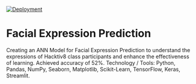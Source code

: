 [![Deployment]()](https://huggingface.co/spaces/Raymond-Samuel/GC-7)
# Facial Expression Prediction
Creating an ANN Model for Facial Expression Prediction to understand the expressions of Hacktiv8 class participants and enhance the effectiveness of learning. Achieved accuracy of 52%.
Technology / Tools: Python,  Pandas,  NumPy,  Seaborn,  Matplotlib, Scikit-Learn, TensorFlow,  Keras, Streamlit.
